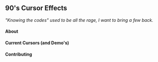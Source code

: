 ## 90's Cursor Effects
_"Knowing the codes" used to be all the rage, I want to bring a few back._

#### About


#### Current Cursors (and Demo's)


#### Contributing
